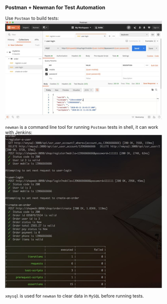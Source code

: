 ### Postman + Newman for Test Automation
Use `Postman` to build tests: <br />
![](../docs/images/postman.jpg)

`newman` is a command line tool for running `Postman` tests in shell, it can work with Jenkins: <br />
![](../docs/images/newman-output.jpg)

`xmysql` is used for `newman` to clear data in `MySQL` before running tests.

